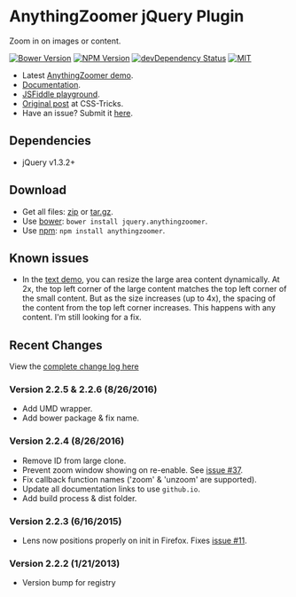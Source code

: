 # AnythingZoomer jQuery Plugin

Zoom in on images or content.

[![Bower Version][bower-image]][bower-url] [![NPM Version][npm-image]][npm-url] [![devDependency Status][david-dev-image]][david-dev-url] [![MIT][license-image]][license-url]

[npm-url]: https://npmjs.org/package/anythingzoomer
[npm-image]: https://img.shields.io/npm/v/anythingzoomer.svg
[bower-url]: http://bower.io/search/?q=jquery.anythingzoomer
[bower-image]: https://img.shields.io/bower/v/jquery.anythingzoomer.svg
[david-dev-url]: https://david-dm.org/CSS-Tricks/AnythingZoomer?type=dev
[david-dev-image]: https://img.shields.io/david/dev/CSS-Tricks/AnythingZoomer.svg
[license-url]: https://github.com/CSS-Tricks/AnythingZoomer/blob/master/LICENSE
[license-image]: https://img.shields.io/badge/license-MIT-blue.svg

* Latest [AnythingZoomer demo](https://css-tricks.github.io/AnythingZoomer/).
* [Documentation](https://css-tricks.github.io/AnythingZoomer/use.html).
* [JSFiddle playground](http://jsfiddle.net/Mottie/KwvjL/).
* [Original post](https://css-tricks.com/anythingzoomer-jquery-plugin/) at CSS-Tricks.
* Have an issue? Submit it [here](https://github.com/CSS-Tricks/AnythingZoomer/issues).

## Dependencies

* jQuery v1.3.2+

## Download

* Get all files: [zip]() or [tar.gz]().
* Use [bower](https://bower.io/search/?q=anythingzoomer): `bower install jquery.anythingzoomer`.
* Use [npm](https://www.npmjs.com/package/anythingzoomer): `npm install anythingzoomer`.

## Known issues

* In the [text demo](https://css-tricks.github.io/AnythingZoomer/text.html), you can resize the large area content dynamically. At 2x, the top left corner of the large content matches the top left corner of the small content. But as the size increases (up to 4x), the spacing of the content from the top left corner increases. This happens with any content. I'm still looking for a fix.

## Recent Changes

View the [complete change log here](change-log.md)

### Version 2.2.5 & 2.2.6 (8/26/2016)

* Add UMD wrapper.
* Add bower package & fix name.

### Version 2.2.4 (8/26/2016)

* Remove ID from large clone.
* Prevent zoom window showing on re-enable. See [issue #37](https://github.com/CSS-Tricks/AnythingZoomer/issues/37).
* Fix callback function names ('zoom' & 'unzoom' are supported).
* Update all documentation links to use `github.io`.
* Add build process & dist folder.

### Version 2.2.3 (6/16/2015)

* Lens now positions properly on init in Firefox. Fixes [issue #11](https://github.com/CSS-Tricks/AnythingZoomer/issues/11).

### Version 2.2.2 (1/21/2013)

* Version bump for registry
